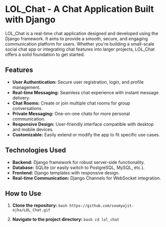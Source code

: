 # LOL_Chat - A Chat Application Built with Django

LOL_Chat is a real-time chat application designed and developed using the Django framework. It aims to provide a smooth, secure, and engaging communication platform for users. Whether you're building a small-scale social chat app or integrating chat features into larger projects, LOL_Chat offers a solid foundation to get started.

## Features
- **User Authentication:** Secure user registration, login, and profile management.
- **Real-time Messaging:** Seamless chat experience with instant message delivery.
- **Chat Rooms:** Create or join multiple chat rooms for group conversations.
- **Private Messaging:** One-on-one chats for more personal communication.
- **Responsive Design:** User-friendly interface compatible with desktop and mobile devices.
- **Customizable:** Easily extend or modify the app to fit specific use cases.

## Technologies Used
- **Backend:** Django framework for robust server-side functionality.
- **Database:** SQLite (or easily switch to PostgreSQL, MySQL, etc.).
- **Frontend:** Django templates with responsive design.
- **Real-time Communication:** Django Channels for WebSocket integration.

## How to Use
1. **Clone the repository:**
``bash
https://github.com/soumyajit-ojha/LOL_Chat.git``

2. **Navigate to the project directory:**
``bash
cd lol_chat``